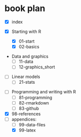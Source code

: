 # book plan

- [X] index

- [X] Starting with R
  - [X] 01-start
  - [X] 02-basics

- Data and graphics
  - [ ] 11-data
  - [ ] 12-graphics_short
- [ ] Linear models
  - [ ] 21-stats
<!--
  - [ ] 22-glm

- [ ] Mixed models
  - [ ] 31-lme
  - [ ] 32-glme
  - [ ] 33-multi_lme

- [ ] Generalized additive models
  - [ ] 41-gam

- [ ] Multivariate analysis
  - [ ] 51-acp
  - [ ] 52-overview others

- [ ] Bayesian approach
  - [ ] 61-intro to Bayesian
  - [ ] 62-lm-brms
  - [ ] 63-lme-brms
  - [ ] 64-gam-brms
  -->
- [ ] Programming and writing with R
  - [ ] 81-programming
  - [ ] 82-rmarkdown
  - [ ] 83-github

- [X] 98-references
- [ ] appendices:
  - [ ] 99-data-files
  - [X] 99-latex